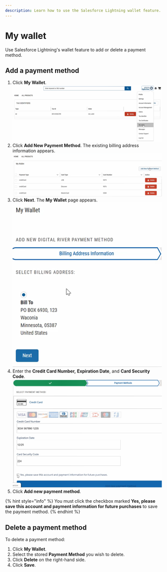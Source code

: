 ```yaml
---
description: Learn how to use the Salesforce Lightning wallet feature.
---
```


# My wallet

Use Salesforce Lightning's wallet feature to add or delete a payment method.&#x20;

## Add a payment method

1. Click **My Wallet**.\
   &#x20;![](<../.gitbook/assets/My wallet.PNG>)&#x20;
2. Click **Add New Payment Method**. The existing billing address information appears.\
   &#x20;![](<../.gitbook/assets/Add new payment method.PNG>)&#x20;
3. Click **Next**. The **My Wallet** page appears. \
   ![](<../.gitbook/assets/Existing billing info.PNG>)&#x20;
4. Enter the **Credit Card Number,** **Expiration Date**, and **Card Security Code**. \
   ![](<../.gitbook/assets/Add credit card.PNG>)&#x20;
5. Click **Add new payment method**.

{% hint style="info" %}
You must click the checkbox marked **Yes, please save this account and payment information for future purchases** to save the payment method.
{% endhint %}

## Delete a payment method

To delete a payment method:

1. Click **My Wallet**.
2. Select the stored **Payment Method** you wish to delete.&#x20;
3. Click **Delete** on the right-hand side.
4. Click **Save**.



